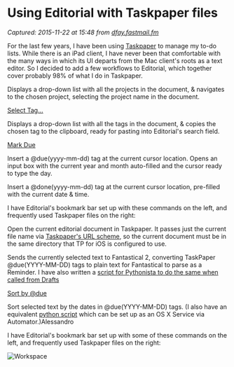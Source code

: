 # Using Editorial with Taskpaper files

_Captured: 2015-11-22 at 15:48 from [dfay.fastmail.fm](http://dfay.fastmail.fm/et/)_

For the last few years, I have been using [Taskpaper](http://hogbaysoftware.com/products/taskpaper) to manage my to-do lists. While there is an iPad client, I have never been that comfortable with the many ways in which its UI departs from the Mac client's roots as a text editor. So I decided to add a few workflows to Editorial, which together cover probably 98% of what I do in Taskpaper.

Displays a drop-down list with all the projects in the document, & navigates to the chosen project, selecting the project name in the document.

[Select Tag…](http://editorial-app.appspot.com/workflow/4717248480542720/rSY1zx34brg)

Displays a drop-down list with all the tags in the document, & copies the chosen tag to the clipboard, ready for pasting into Editorial's search field.

[Mark Due](http://editorial-app.appspot.com/workflow/6669706253565952/t70KadTUWUQ)

Insert a @due(yyyy-mm-dd) tag at the current cursor location. Opens an input box with the current year and month auto-filled and the cursor ready to type the day.

Insert a @done(yyyy-mm-dd) tag at the current cursor location, pre-filled with the current date & time.

I have Editorial's bookmark bar set up with these commands on the left, and frequently used Taskpaper files on the right:

Open the current editorial document in Taskpaper. It passes just the current file name via [Taskpaper's URL scheme](https://groups.google.com/forum/#!topic/taskpaper/7Aui8CygeMw), so the current document must be in the same directory that TP for iOS is configured to use.

Sends the currently selected text to Fantastical 2, converting TaskPaper @due(YYYY-MM-DD) tags to plain text for Fantastical to parse as a Reminder. I have also written a [script for Pythonista to do the same when called from Drafts](https://gist.github.com/derickfay/10012120)

[Sort by @due](http://www.editorial-workflows.com/workflow/6662140131803136/L2psBi_7E9k)

Sort selected text by the dates in @due(YYYY-MM-DD) tags. (I also have an equivalent [python script](https://gist.github.com/derickfay/8891099) which can be set up as an OS X Service via Automator.)Alessandro

I have Editorial's bookmark bar set up with some of these commands on the left, and frequently used Taskpaper files on the right:

![Workspace](http://dfay.fastmail.fm/et/workspace.png)
